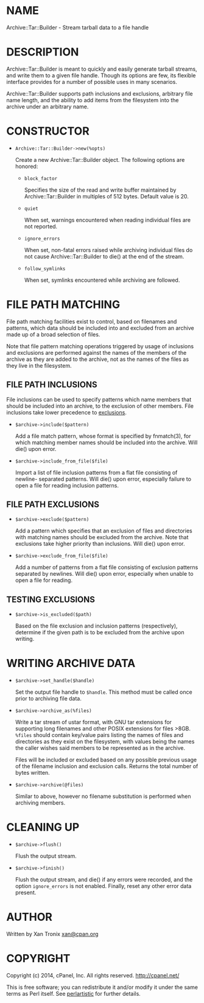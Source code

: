 # NAME

Archive::Tar::Builder - Stream tarball data to a file handle

# DESCRIPTION

Archive::Tar::Builder is meant to quickly and easily generate tarball streams,
and write them to a given file handle.  Though its options are few, its flexible
interface provides for a number of possible uses in many scenarios.

Archive::Tar::Builder supports path inclusions and exclusions, arbitrary file
name length, and the ability to add items from the filesystem into the archive
under an arbitrary name.

# CONSTRUCTOR

- `Archive::Tar::Builder->new(%opts)`

    Create a new Archive::Tar::Builder object.  The following options are honored:

    - `block_factor`

        Specifies the size of the read and write buffer maintained by
        Archive::Tar::Builder in multiples of 512 bytes.  Default value is 20.

    - `quiet`

        When set, warnings encountered when reading individual files are not reported.

    - `ignore_errors`

        When set, non-fatal errors raised while archiving individual files do not
        cause Archive::Tar::Builder to die() at the end of the stream.

    - `follow_symlinks`

        When set, symlinks encountered while archiving are followed.

# FILE PATH MATCHING

File path matching facilities exist to control, based on filenames and patterns,
which data should be included into and excluded from an archive made up of a
broad selection of files.

Note that file pattern matching operations triggered by usage of inclusions and
exclusions are performed against the names of the members of the archive as they
are added to the archive, not as the names of the files as they live in the
filesystem.

## FILE PATH INCLUSIONS

File inclusions can be used to specify patterns which name members that should
be included into an archive, to the exclusion of other members.  File inclusions
take lower precedence to [exclusions](https://metacpan.org/pod/FILE&#x20;PATH&#x20;EXCLUSIONS).

- `$archive->include($pattern)`

    Add a file match pattern, whose format is specified by fnmatch(3), for which
    matching member names should be included into the archive.  Will die() upon
    error.

- `$archive->include_from_file($file)`

    Import a list of file inclusion patterns from a flat file consisting of newline-
    separated patterns.  Will die() upon error, especially failure to open a file
    for reading inclusion patterns.

## FILE PATH EXCLUSIONS

- `$archive->exclude($pattern)`

    Add a pattern which specifies that an exclusion of files and directories with
    matching names should be excluded from the archive.  Note that exclusions take
    higher priority than inclusions.  Will die() upon error.

- `$archive->exclude_from_file($file)`

    Add a number of patterns from a flat file consisting of exclusion patterns
    separated by newlines.  Will die() upon error, especially when unable to open a
    file for reading.

## TESTING EXCLUSIONS

- `$archive->is_excluded($path)`

    Based on the file exclusion and inclusion patterns (respectively), determine if
    the given path is to be excluded from the archive upon writing.

# WRITING ARCHIVE DATA

- `$archive->set_handle($handle)`

    Set the output file handle to `$handle`.  This method must be called once prior
    to archiving file data.

- `$archive->archive_as(%files)`

    Write a tar stream of ustar format, with GNU tar extensions for supporting long
    filenames and other POSIX extensions for files >8GB.  `%files` should contain
    key/value pairs listing the names of files and directories as they exist on the
    filesystem, with values being the names the caller wishes said members to be
    represented as in the archive.

    Files will be included or excluded based on any possible previous usage of the
    filename inclusion and exclusion calls.
    Returns the total number of bytes written.

- `$archive->archive(@files)`

    Similar to above, however no filename substitution is performed when archiving
    members.

# CLEANING UP

- `$archive->flush()`

    Flush the output stream.

- `$archive->finish()`

    Flush the output stream, and die() if any errors were recorded, and the option
    `ignore_errors` is not enabled.  Finally, reset any other error data present.

# AUTHOR

Written by Xan Tronix <xan@cpan.org>

# COPYRIGHT

Copyright (c) 2014, cPanel, Inc.
All rights reserved.
http://cpanel.net/

This is free software; you can redistribute it and/or modify it under the same
terms as Perl itself.  See [perlartistic](https://metacpan.org/pod/perlartistic) for further details.
